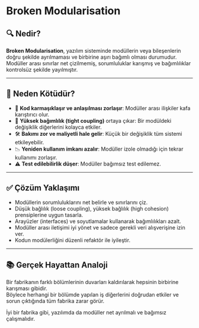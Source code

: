 # Broken Modularisation

## 🔍 Nedir?

**Broken Modularisation**, yazılım sisteminde modüllerin veya bileşenlerin doğru şekilde ayrılmaması ve birbirine aşırı bağımlı olması durumudur.  
Modüller arası sınırlar net çizilmemiş, sorumluluklar karışmış ve bağımlılıklar kontrolsüz şekilde yayılmıştır.

---

## 🚫 Neden Kötüdür?

- 🧩 **Kod karmaşıklaşır ve anlaşılması zorlaşır**: Modüller arası ilişkiler kafa karıştırıcı olur.
- 🔗 **Yüksek bağımlılık (tight coupling)** ortaya çıkar: Bir modüldeki değişiklik diğerlerini kolayca etkiler.
- 🛠️ **Bakımı zor ve maliyetli hale gelir**: Küçük bir değişiklik tüm sistemi etkileyebilir.
- 📉 **Yeniden kullanım imkanı azalır**: Modüller izole olmadığı için tekrar kullanımı zorlaşır.
- ⚠️ **Test edilebilirlik düşer**: Modüller bağımsız test edilemez.

---

## ✅ Çözüm Yaklaşımı

- Modüllerin sorumluluklarını net belirle ve sınırlarını çiz.
- Düşük bağlılık (loose coupling), yüksek bağlılık (high cohesion) prensiplerine uygun tasarla.
- Arayüzler (interfaces) ve soyutlamalar kullanarak bağımlılıkları azalt.
- Modüller arası iletişimi iyi yönet ve sadece gerekli veri alışverişine izin ver.
- Kodun modülerliğini düzenli refaktör ile iyileştir.

---

## 📚 Gerçek Hayattan Analoji

Bir fabrikanın farklı bölümlerinin duvarları kaldırılarak hepsinin birbirine karışması gibidir.  
Böylece herhangi bir bölümde yapılan iş diğerlerini doğrudan etkiler ve sorun çıktığında tüm fabrika zarar görür.

İyi bir fabrika gibi, yazılımda da modüller net ayrılmalı ve bağımsız çalışmalıdır.
